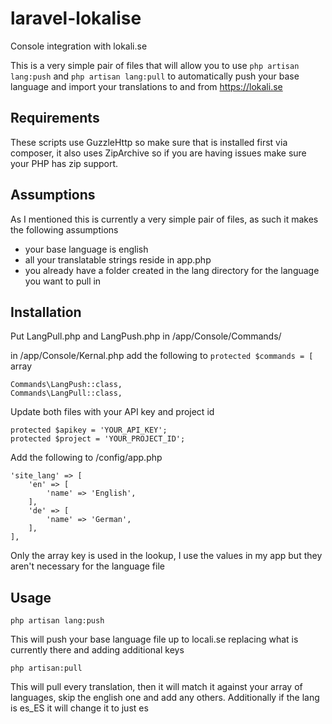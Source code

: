 # laravel-lokalise
Console integration with lokali.se

This is a very simple pair of files that will allow you to use `php artisan lang:push` and `php artisan lang:pull` to automatically push your base language and import your translations to and from https://lokali.se

## Requirements
These scripts use GuzzleHttp so make sure that is installed first via composer, it also uses ZipArchive so if you are having issues make sure your PHP has zip support.

## Assumptions
As I mentioned this is currently a very simple pair of files, as such it makes the following assumptions
* your base language is english
* all your translatable strings reside in app.php
* you already have a folder created in the lang directory for the language you want to pull in

## Installation
Put LangPull.php and LangPush.php in /app/Console/Commands/

in /app/Console/Kernal.php add the following to  `protected $commands = [` array

    Commands\LangPush::class,
    Commands\LangPull::class,

Update both files with your API key and project id

    protected $apikey = 'YOUR_API_KEY';
    protected $project = 'YOUR_PROJECT_ID';
    
Add the following to /config/app.php

    'site_lang' => [
        'en' => [
            'name' => 'English',
        ],
        'de' => [
            'name' => 'German',
        ],
    ],

Only the array key is used in the lookup, I use the values in my app but they aren't necessary for the language file

## Usage

    php artisan lang:push
This will push your base language file up to locali.se replacing what is currently there and adding additional keys

    php artisan:pull
This will pull every translation, then it will match it against your array of languages, skip the english one and add any others.  Additionally if the lang is es_ES it will change it to just es

